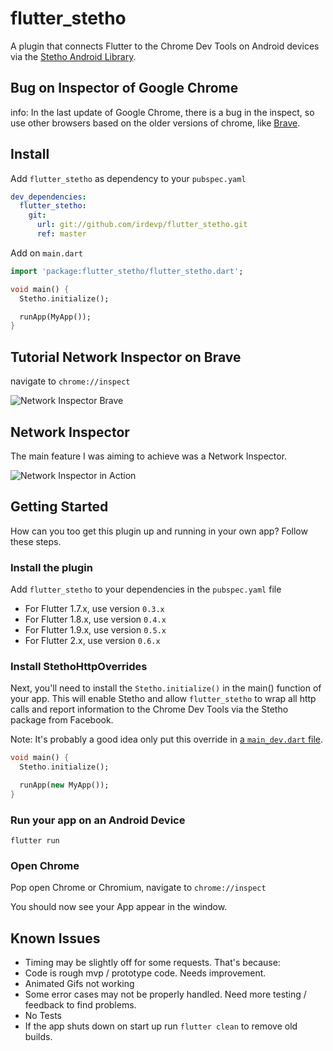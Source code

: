 # flutter_stetho

A plugin that connects Flutter to the Chrome Dev Tools on Android devices via the [Stetho Android Library](http://facebook.github.io/stetho/).

## Bug on Inspector of Google Chrome

info: In the last update of Google Chrome, there is a bug in the inspect, so use other browsers based on the older versions of chrome, like [Brave](https://brave.com/download/).

## Install
Add `flutter_stetho` as dependency to your `pubspec.yaml`

```yaml
dev_dependencies:
  flutter_stetho:  
    git:
      url: git://github.com/irdevp/flutter_stetho.git
      ref: master
``` 

Add on `main.dart`

```dart
import 'package:flutter_stetho/flutter_stetho.dart';

void main() {
  Stetho.initialize();

  runApp(MyApp());
}
```

## Tutorial Network Inspector on Brave

navigate to `chrome://inspect`

<img src="https://github.com/irdevp/flutter_stetho/raw/master/assets/example.gif" alt="Network Inspector Brave">

## Network Inspector

The main feature I was aiming to achieve was a Network Inspector. 

<img src="https://github.com/irdevp/flutter_stetho/raw/master/assets/network_inspector.gif" alt="Network Inspector in Action">

## Getting Started

How can you too get this plugin up and running in your own app? Follow these steps.

### Install the plugin  

Add `flutter_stetho` to your dependencies in the `pubspec.yaml` file

  - For Flutter 1.7.x, use version `0.3.x`
  - For Flutter 1.8.x, use version `0.4.x`
  - For Flutter 1.9.x, use version `0.5.x`
  - For Flutter 2.x, use version `0.6.x`

### Install StethoHttpOverrides

Next, you'll need to install the `Stetho.initialize()` in the main() function of your app. This will enable Stetho and allow `flutter_stetho` to wrap all http calls and report information to the Chrome Dev Tools via the Stetho package from Facebook.

Note: It's probably a good idea only put this override in [a `main_dev.dart` file](https://flutter.rocks/2018/03/02/separating-build-environments-part-one/). 

```dart
void main() {
  Stetho.initialize();

  runApp(new MyApp());
}
```

### Run your app on an Android Device

`flutter run`

### Open Chrome

Pop open Chrome or Chromium, navigate to `chrome://inspect`

You should now see your App appear in the window.

## Known Issues

  * Timing may be slightly off for some requests. That's because:
  * Code is rough mvp / prototype code. Needs improvement.
  * Animated Gifs not working
  * Some error cases may not be properly handled. Need more testing / feedback to find problems.
  * No Tests
  * If the app shuts down on start up run `flutter clean` to remove old builds.
